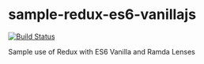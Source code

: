 # sample-redux-es6-vanillajs

[![Build Status](https://travis-ci.org/renanborgez/redux-es6-redux-lenses.svg?branch=master)](https://travis-ci.org/renanborgez/redux-es6-redux-lenses)

Sample use of Redux with ES6 Vanilla and Ramda Lenses

